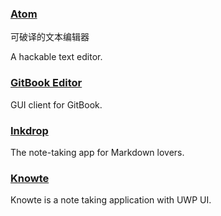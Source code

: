### [Atom](https://atom.io/)

可破译的文本编辑器

A hackable text editor.

### [GitBook Editor](https://www.gitbook.com/editor)

GUI client for GitBook.

### [Inkdrop](https://www.inkdrop.info/)

The note-taking app for Markdown lovers.

### [Knowte](http://www.digimezzo.com/content/software/knowte/)

Knowte is a note taking application with UWP UI.

